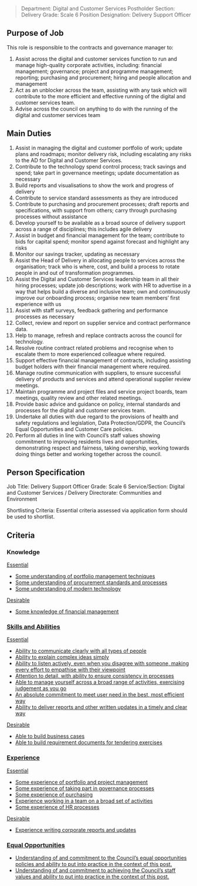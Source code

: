 
>Department: Digital and Customer Services
>Postholder Section: Delivery
>Grade: Scale 6
>Position Designation: Delivery Support Officer

## Purpose of Job
This role is responsible to the contracts and governance manager to:
1.  Assist across the digital and customer services function to run and manage high-quality corporate activities, including: financial management; governance; project and programme management; reporting; purchasing and procurement; hiring and people allocation and management    
2.  Act as an unblocker across the team, assisting with any task which will contribute to the more efficient and effective running of the digital and customer services team.    
3.  Advise across the council on anything to do with the running of the digital and customer services team

## Main Duties
1.  Assist in managing the digital and customer portfolio of work; update plans and roadmaps; monitor delivery risk, including escalating any risks to the AD for Digital and Customer Services.    
2.  Contribute to the technology spend control process; track savings and spend; take part in governance meetings; update documentation as necessary    
3.  Build reports and visualisations to show the work and progress of delivery    
4.  Contribute to service standard assessments as they are introduced    
5.  Contribute to purchasing and procurement processes; draft reports and specifications, with support from others; carry through purchasing processes without assistance    
6.  Develop yourself to be available as a broad source of delivery support across a range of disciplines; this includes agile delivery    
7.  Assist in budget and financial management for the team; contribute to bids for capital spend; monitor spend against forecast and highlight any risks    
8.  Monitor our savings tracker, updating as necessary    
9.  Assist the Head of Delivery in allocating people to services across the organisation; track who is where, cost, and build a process to rotate people in and out of transformation programmes.    
10.  Assist the Digital and Customer Services leadership team in all their hiring processes; update job descriptions; work with HR to advertise in a way that helps build a diverse and inclusive team; own and continuously improve our onboarding process; organise new team members’ first experience with us    
11.  Assist with staff surveys, feedback gathering and performance processes as necessary    
12.  Collect, review and report on supplier service and contract performance data.    
13.  Help to manage, refresh and replace contracts across the council for technology.
14.  Resolve routine contract related problems and recognise when to escalate them to more experienced colleague where required.    
15.  Support effective financial management of contracts, including assisting budget holders with their financial management where required.    
16.  Manage routine communication with suppliers, to ensure successful delivery of products and services and attend operational supplier review meetings.   
17.  Maintain programme and project files and service project boards, team meetings, quality review and other related meetings.    
18.  Provide basic advice and guidance on policy, internal standards and processes for the digital and customer services team.    
19.  Undertake all duties with due regard to the provisions of health and safety regulations and legislation, Data Protection/GDPR, the Council’s Equal Opportunities and Customer Care policies.    
20.  Perform all duties in line with Council’s staff values showing commitment to improving residents lives and opportunities, demonstrating respect and fairness, taking ownership, working towards doing things better and working together across the council.

## Person Specification
Job Title: Delivery Support Officer
Grade: Scale 6
Service/Section: Digital and Customer Services / Delivery
Directorate: Communities and Environment

Shortlisting Criteria: Essential criteria assessed via application form should be used to shortlist.

## Criteria
### Knowledge
<u>Essential
-   Some understanding of portfolio management techniques    
-   Some understanding of procurement standards and processes
-   Some understanding of modern technology
    
<u>Desirable
-   Some knowledge of financial management
    
### Skills and Abilities
<u>Essential
-   Ability to communicate clearly with all types of people    
-   Ability to explain complex ideas simply    
-   Ability to listen actively, even when you disagree with someone, making every effort to empathise with their viewpoint  
-   Attention to detail, with ability to ensure consistency in processes    
-   Able to manage yourself across a broad range of activities, exercising judgement as you go    
-   An absolute commitment to meet user need in the best, most efficient way    
-   Ability to deliver reports and other written updates in a timely and clear way  

<u>Desirable
-   Able to build business cases    
-   Able to build requirement documents for tendering exercises
    
### Experience
<u>Essential
-   Some experience of portfolio and project management    
-   Some experience of taking part in governance processes    
-   Some experience of purchasing    
-   Experience working in a team on a broad set of activities    
-   Some experience of HR processes
    
<u>Desirable
-   Experience writing corporate reports and updates
    
### Equal Opportunities
-   Understanding of and commitment to the Council’s equal opportunities policies and ability to put into practice in the context of this post.    
-   Understanding of and commitment to achieving the Council’s staff values and ability to put into practice in the context of this post.
